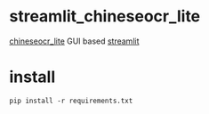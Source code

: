# streamlit_chineseocr_lite
[chineseocr_lite](https://github.com/DayBreak-u/chineseocr_lite) GUI based [streamlit](https://streamlit.io/)

# install 
`pip install -r requirements.txt`
